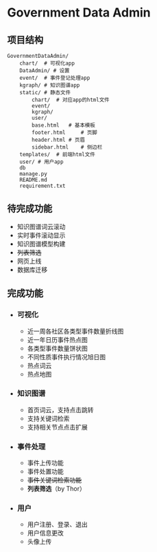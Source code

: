 # Government Data Admin

## 项目结构

```
GovernmentDataAdmin/
	chart/ 	# 可视化app
	DataAdmin/ # 设置
	event/ 	# 事件登记处理app
	kgraph/ # 知识图谱app
	static/ # 静态文件
		chart/	# 对应app的html文件
		event/
		kgraph/
		user/
		base.html	# 基本模板
		footer.html     # 页脚
		header.html	# 页眉
		sidebar.html    # 侧边栏
	templates/  # 前端html文件
	user/ # 用户app
	db
	manage.py
	README.md
	requirement.txt
```



## 待完成功能

- 知识图谱词云滚动
- 实时事件滚动显示
- 知识图谱模型构建
- ~~列表筛选~~
- 网页上线
- 数据库迁移



## 完成功能

- ### 可视化

  - 近一周各社区各类型事件数量折线图
  - 近一年日历事件热点图
  - 各类型事件数量饼状图
  - 不同性质事件执行情况旭日图
  - 热点词云
  - 热点地图

- ### 知识图谱

  - 首页词云，支持点击跳转
  - 支持关键词检索
  - 支持相关节点点击扩展

- ### 事件处理

  - 事件上传功能
  - 事件处置功能
  - ~~事件关键词检索功能~~
  - **列表筛选**（by Thor）

- ### 用户

  - 用户注册、登录、退出
  - 用户信息更改
  - 头像上传

